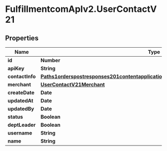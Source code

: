 # FulfillmentcomApIv2.UserContactV21

## Properties
Name | Type | Description | Notes
------------ | ------------- | ------------- | -------------
**id** | **Number** |  | 
**apiKey** | **String** | Depricated | [optional] 
**contactInfo** | [**Paths1orderspostresponses201contentapplication1jsonschemapropertiesoriginalConsignee**](Paths1orderspostresponses201contentapplication1jsonschemapropertiesoriginalConsignee.md) |  | [optional] 
**merchant** | [**UserContactV21Merchant**](UserContactV21Merchant.md) |  | [optional] 
**createDate** | **Date** |  | [optional] 
**updatedAt** | **Date** |  | [optional] 
**updatedBy** | **Date** |  | [optional] 
**status** | **Boolean** |  | [optional] 
**deptLeader** | **Boolean** |  | [optional] 
**username** | **String** |  | [optional] 
**name** | **String** |  | [optional] 
